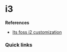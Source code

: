 # i3

**References**
* [Its foss i2 customization](https://itsfoss.com/i3-customization/)

### Quick links

<!-- 
vim: ts=2:sw=2:sts=2
-->
